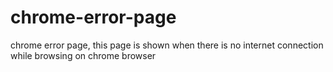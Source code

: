 # chrome-error-page
chrome error page, this page is shown when there is no internet connection while browsing on chrome browser

